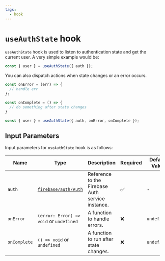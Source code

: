 ```yaml
---
tags:
  - hook
---
```


# `useAuthState` hook

`useAuthState` hook is used to listen to authentication state and get the current user. A very simple example would be:

```typescript
const { user } = useAuthState({ auth });
```

You can also dispatch actions when state changes or an error occurs.

```typescript
const onError = (err) => {
  // handle err
};

const onComplete = () => {
  // do something after state changes
}

const { user } = useAuthState({ auth, onError, onComplete });
```

## Input Parameters

Input parameters for `useAuthState` hook is as follows:

| Name | Type | Description | Required | Default Value |
|---|---|---|---|---|
| `auth` | [`firebase/auth/Auth`][AuthRefDoc] | Reference to the Firebase Auth service instance. | ✅ | - |
| `onError` | `(error: Error) => void` or `undefined` | A function to handle errors. | ❌ | `undefined` |
| `onComplete` | `() => void` or `undefined` | A function to run after state changes. | ❌ | `undefined` |

[AuthRefDoc]: https://firebase.google.com/docs/reference/node/firebase.auth.Auth